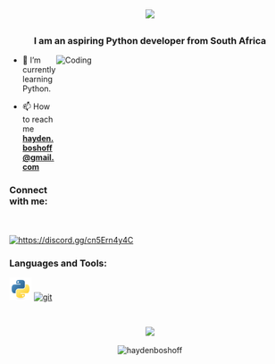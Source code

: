 <h1 align="center">
  <a href="#">
    <img src="https://readme-typing-svg.herokuapp.com/?lines=Hey,+There!+👋;Hayden+here...;Happy+to+see+you!&center=true&size=30">
  </a>
</h1>


<h3 align="center">I am an aspiring Python developer from South Africa</h3>
<img align="right" alt="Coding" width="420" height=320 src="https://c.tenor.com/BqbIhT4Mb7cAAAAd/programmer-rounded-edges.gif">

- 🌱 I’m currently learning Python.

- 📫 How to reach me **hayden.boshoff@gmail.com**



<h3 align="left">Connect with me:</h3>

<p align="left">
  <a href="https://discord.gg/https://discord.gg/cn5Ern4y4C" target="blank">
    <img align="center" src="https://raw.githubusercontent.com/rahuldkjain/github-profile-readme-generator/master/src/images/icons/Social/discord.svg" alt="https://discord.gg/cn5Ern4y4C" height="30" width="40" /></a>
</p>

<h3 align="left">Languages and Tools:</h3>

<p align="left"> 
  <a href="https://www.python.org" target="_blank" rel="noreferrer"> <img src="https://raw.githubusercontent.com/devicons/devicon/master/icons/python/python-original.svg" alt="python" width="40" height="40"/></a> 
  <a href="https://git-scm.com/" target="_blank" rel="noreferrer"> <img src="https://www.vectorlogo.zone/logos/git-scm/git-scm-icon.svg" alt="git" width="40" height="40"/> </a> 
</p>

<br><p align='center'>
    <img width="450px" src="https://github-readme-stats.vercel.app/api?username=HaydenBoshoff&count_private=true&theme=blue"/>
</p>

<p align="center"> <img src="https://komarev.com/ghpvc/?username=haydenboshoff&label=Profile%20views&color=3498DB&style=flat" alt="haydenboshoff" /> </p>
